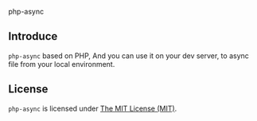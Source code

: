 php-async

Introduce
------------
`php-async` based on PHP, And you can use it on your dev server, to async file from your local environment.

License
------------
`php-async` is licensed under [The MIT License (MIT)](LICENSE).
